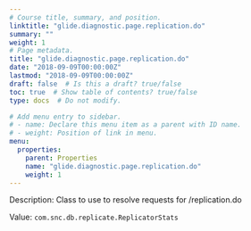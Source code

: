 ```yaml
---
# Course title, summary, and position.
linktitle: "glide.diagnostic.page.replication.do"
summary: ""
weight: 1
# Page metadata.
title: "glide.diagnostic.page.replication.do"
date: "2018-09-09T00:00:00Z"
lastmod: "2018-09-09T00:00:00Z"
draft: false  # Is this a draft? true/false
toc: true  # Show table of contents? true/false
type: docs  # Do not modify.

# Add menu entry to sidebar.
# - name: Declare this menu item as a parent with ID name.
# - weight: Position of link in menu.
menu:
  properties:
    parent: Properties
    name: "glide.diagnostic.page.replication.do"
    weight: 1
---
```


Description: Class to use to resolve requests for /replication.do


Value: `com.snc.db.replicate.ReplicatorStats`